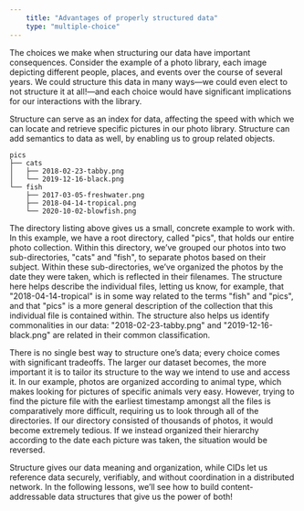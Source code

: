 ```yaml
---
    title: "Advantages of properly structured data"
    type: "multiple-choice"
---
```


The choices we make when structuring our data have important
consequences. Consider the example of a photo library, each image
depicting different people, places, and events over the course of
several years. We could structure this data in many ways&mdash;we
could even elect to not structure it at all!&mdash;and each choice
would have significant implications for our interactions with the
library.

Structure can serve as an index for data, affecting the speed
with which we can locate and retrieve specific pictures in our
photo library. Structure can add semantics to data as well, by
enabling us to group related objects.

```
pics
├── cats
│   ├── 2018-02-23-tabby.png
│   └── 2019-12-16-black.png
└── fish
    ├── 2017-03-05-freshwater.png
    ├── 2018-04-14-tropical.png
    └── 2020-10-02-blowfish.png
```

The directory listing above gives us a small, concrete example to
work with. In this example, we have a root directory, called
"pics", that holds our entire photo collection. Within this
directory, we’ve grouped our photos into two sub-directories,
"cats" and "fish", to separate photos based on their subject.
Within these sub-directories, we’ve organized the photos by the
date they were taken, which is reflected in their filenames. The
structure here helps describe the individual files, letting us
know, for example, that  "2018-04-14-tropical" is in some way
related to the terms "fish" and "pics", and that "pics" is a more
general description of the collection that this individual file
is contained within. The structure also helps us identify
commonalities in our data: "2018-02-23-tabby.png" and
"2019-12-16-black.png" are related in their common
classification.

There is no single best way to structure one’s data; every choice
comes with significant tradeoffs. The larger our dataset becomes,
the more important it is to tailor its structure to the way we
intend to use and access it. In our example, photos are organized
according to animal type, which makes looking for pictures of
specific animals very easy. However, trying to find the picture
file with the earliest timestamp amongst all the files is
comparatively more difficult, requiring us to look through all of
the directories. If our directory consisted of thousands of
photos, it would become extremely tedious. If we instead
organized their hierarchy according to the date each picture was
taken, the situation would be reversed.

Structure gives our data meaning and organization, while CIDs let
us reference data securely, verifiably, and without coordination
in a distributed network. In the following lessons, we’ll see how
to build content-addressable data structures that give us the
power of both!
